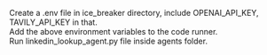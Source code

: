 Create a .env file in ice_breaker directory, include OPENAI_API_KEY, TAVILY_API_KEY in that.   
Add the above environment variables to the code runner.  
Run linkedin_lookup_agent.py file inside agents folder.

